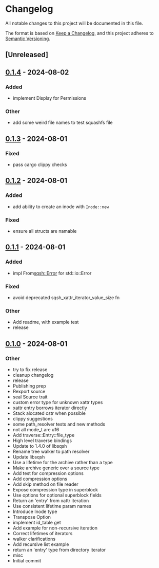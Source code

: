 # Changelog

All notable changes to this project will be documented in this file.

The format is based on [Keep a Changelog](https://keepachangelog.com/en/1.0.0/),
and this project adheres to [Semantic Versioning](https://semver.org/spec/v2.0.0.html).

## [Unreleased]

## [0.1.4](https://github.com/Dr-Emann/sqsh-rs/compare/sqsh-rs-v0.1.3...sqsh-rs-v0.1.4) - 2024-08-02

### Added
- implement Display for Permissions

### Other
- add some weird file names to test squashfs file

## [0.1.3](https://github.com/Dr-Emann/sqsh-rs/compare/sqsh-rs-v0.1.2...sqsh-rs-v0.1.3) - 2024-08-01

### Fixed
- pass cargo clippy checks

## [0.1.2](https://github.com/Dr-Emann/sqsh-rs/compare/sqsh-rs-v0.1.1...sqsh-rs-v0.1.2) - 2024-08-01

### Added
- add ability to create an inode with `Inode::new`

### Fixed
- ensure all structs are namable

## [0.1.1](https://github.com/Dr-Emann/sqsh-rs/compare/sqsh-rs-v0.1.0...sqsh-rs-v0.1.1) - 2024-08-01

### Added
- impl From<sqsh::Error> for std::io::Error

### Fixed
- avoid deprecated sqsh_xattr_iterator_value_size fn

### Other
- Add readme, with example test
- release

## [0.1.0](https://github.com/Dr-Emann/sqsh-rs/releases/tag/sqsh-rs-v0.1.0) - 2024-08-01

### Other
- try to fix release
- cleanup changelog
- release
- Publishing prep
- Rexport source
- seal Source trait
- custom error type for unknown xattr types
- xattr entry borrows iterator directly
- Stack alocated cstr when possible
- clippy suggestions
- some path_resolver tests and new methods
- not all mode_t are u16
- Add traverse::Entry::file_type
- High level traverse bindings
- Update to 1.4.0 of libsqsh
- Rename tree walker to path resolver
- Update libsqsh
- Use a lifetime for the archive rather than a type
- Make archive generic over a source type
- Add test for compression options
- Add compression options
- Add skip method on file reader
- Expose compression type in superblock
- Use options for optional superblock fields
- Return an 'entry' from xattr iteration
- Use consistent lifetime param names
- Introduce Inode type
- Transpose Option<Result>
- implement id_table get
- Add example for non-recursive iteration
- Correct lifetimes of iterators
- walker clarifications
- Add recursive list example
- return an 'entry' type from directory iterator
- misc
- Initial commit

